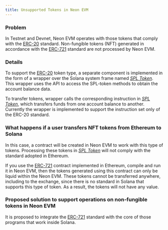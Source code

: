 ```yaml
---
title: Unsupported Tokens in Neon EVM
---
```


### Problem
In Testnet and Devnet, Neon EVM operates with those tokens that comply with the [ERC-20](about/terminology.md#erc-20) standard. Non-fungible tokens (NFT) generated in accordance with the [ERC-721](about/terminology.md#erc-721) standard are not processed by Neon EVM.

### Details
To support the [ERC-20](about/terminology.md#erc-20) token type, a separate component is implemented in the form of a wrapper over the Solana system frame named *[SPL Token](about/terminology.md#solana-program-library-token-spl-token)*. This wrapper uses the API to access the SPL-token methods to obtain the account balance data.

To transfer tokens, wrapper calls the corresponding instruction in *[SPL Token](about/terminology.md#solana-program-library-token-spl-token)*, which transfers funds from one account balance to another. Currently the wrapper is implemented to support the instruction set only of the ERC-20 standard.

### What happens if a user transfers NFT tokens from Ethereum to Solana
In this case, a contract will be created in Neon EVM to work with this type of tokens. Processing these tokens in *[SPL Token](about/terminology.md#solana-program-library-token-spl-token)* will not comply with the standard adopted in Ethereum.

If you use the [ERC-721](about/terminology.md#erc-721) contract implemented in Ethereum, compile and run it in Neon EVM, then the tokens generated using this contract can only be liquid within the Neon EVM. These tokens cannot be transferred anywhere, including to the exchange, since there is no standard in Solana that supports this type of token. As a result, the tokens will not have any value.

### Proposed solution to support operations on non-fungible tokens in Neon EVM
It is proposed to integrate the [ERC-721](about/terminology.md#erc-721) standard with the core of those programs that work inside Solana.
